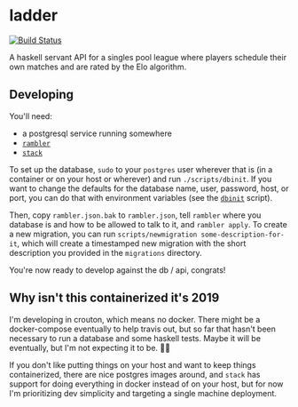 # ladder

[![Build Status](https://travis-ci.org/jisantuc/ladder-backend.svg?branch=develop)](https://travis-ci.org/jisantuc/ladder-backend)

A haskell servant API for a singles pool league where players schedule their own matches and are rated by the Elo algorithm.

## Developing

You'll need:

- a postgresql service running somewhere
- [`rambler`](https://github.com/elwinar/rambler/releases/tag/4.2.0)
- [`stack`](https://docs.haskellstack.org/en/stable/README/#how-to-install)

To set up the database, `sudo` to your `postgres` user wherever that is (in a container or on your host or wherever) and run `./scripts/dbinit`. If you want to change the defaults for the database name, user, password, host, or port, you can do that with environment variables (see the [`dbinit`](scripts/dbinit) script).

Then, copy `rambler.json.bak` to `rambler.json`, tell `rambler` where you database is and how to be allowed to talk to it, and `rambler apply`. To create a new migration, you can run `scripts/newmigration some-description-for-it`, which will create a timestamped new migration with the short description you provided in the `migrations` directory.

You're now ready to develop against the db / api, congrats!

## Why isn't this containerized it's 2019

I'm developing in crouton, which means no docker. There might be a docker-compose eventually to help travis out, but so far that hasn't been necessary to run a database and some haskell tests. Maybe it will be eventually, but I'm not expecting it to be. :man_shrugging:

If you don't like putting things on your host and want to keep things containerized, there are nice postgres images around, and `stack` has support for doing everything in docker instead of on your host, but for now I'm prioritizing dev simplicity and targeting a single machine deployment.
